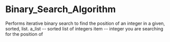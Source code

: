 # Binary_Search_Algorithm
Performs iterative binary search to find the position of an integer in a given, sorted, list.     a_list -- sorted list of integers     item -- integer you are searching for the position of
